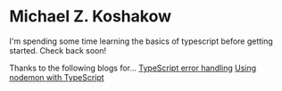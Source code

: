 # Michael Z. Koshakow

I'm spending some time learning the basics of typescript before getting started.
Check back soon!

Thanks to the following blogs for...
[TypeScript error handling](https://wanago.io/2018/12/17/typescript-express-error-handling-validation/)
[Using nodemon with TypeScript](https://medium.com/create-a-server-with-nodemon-express-typescript/create-a-server-with-nodemon-express-typescript-f7c88fb5ee71)
